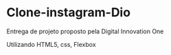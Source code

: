 # Clone-instagram-Dio
Entrega de projeto proposto pela Digital Innovation One

Utilizando HTML5, css, Flexbox
